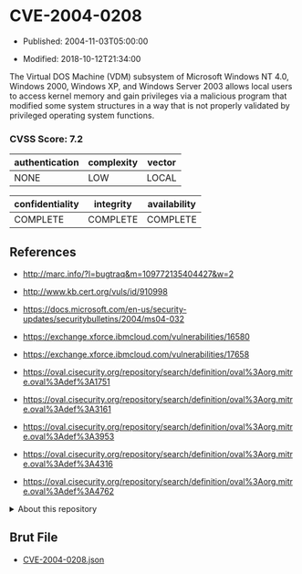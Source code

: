 # CVE-2004-0208

- Published: 2004-11-03T05:00:00

- Modified: 2018-10-12T21:34:00

The Virtual DOS Machine (VDM) subsystem of Microsoft Windows NT 4.0, Windows 2000, Windows XP, and Windows Server 2003 allows local users to access kernel memory and gain privileges via a malicious program that modified some system structures in a way that is not properly validated by privileged operating system functions.

### CVSS Score: **7.2**

| authentication | complexity | vector |
| --- | --- | --- |
| NONE | LOW | LOCAL |

| confidentiality | integrity | availability |
| --- | --- | --- |
| COMPLETE | COMPLETE | COMPLETE |

## References

* http://marc.info/?l=bugtraq&m=109772135404427&w=2

* http://www.kb.cert.org/vuls/id/910998

* https://docs.microsoft.com/en-us/security-updates/securitybulletins/2004/ms04-032

* https://exchange.xforce.ibmcloud.com/vulnerabilities/16580

* https://exchange.xforce.ibmcloud.com/vulnerabilities/17658

* https://oval.cisecurity.org/repository/search/definition/oval%3Aorg.mitre.oval%3Adef%3A1751

* https://oval.cisecurity.org/repository/search/definition/oval%3Aorg.mitre.oval%3Adef%3A3161

* https://oval.cisecurity.org/repository/search/definition/oval%3Aorg.mitre.oval%3Adef%3A3953

* https://oval.cisecurity.org/repository/search/definition/oval%3Aorg.mitre.oval%3Adef%3A4316

* https://oval.cisecurity.org/repository/search/definition/oval%3Aorg.mitre.oval%3Adef%3A4762

<details>
<summary>About this repository</summary> 

  This repository is part of the project [Live Hack CVE](https://github.com/Live-Hack-CVE). Main website can be found [www.live-hack.org](https://www.live-hack.org) 
  
  Made by [Sn0wAlice](https://github.com/Sn0wAlice) for the people that care about security and need to have a feed of the latest CVEs. Hope you enjoy it, don't forget to star the repo and follow me on [Twitter](https://twitter.com/Sn0wAlice) and [Github](https://github.com/Sn0wAlice). And that is my [personnal website](https://www.alice-snow.me/)

  - [Home Page](https://github.com/Live-Hack-CVE)
  - [Framework](https://github.com/Live-Hack-CVE/cve-framework)
  - [CVE database](https://github.com/Live-Hack-CVE/full_database)
  - [Changelog](https://github.com/Live-Hack-CVE/Changelog)
</details>

## Brut File

* [CVE-2004-0208.json](https://raw.githubusercontent.com/Live-Hack-CVE/full_database/main/cves/2004/CVE-2004-0208.json)


